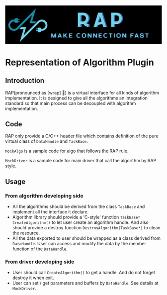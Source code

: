<!--
 Copyright (c) 2024 Cris Bai
 
 This software is released under the MIT License.
 https://opensource.org/licenses/MIT
-->


![RAP](doc/img/RAP.png)

# **R**epresentation of **A**lgorithm **P**lugin

## Introduction

RAP(pronounced as [wrap] 🙂) is a virtual interface for all kinds of algorithm implementation. It is designed to give all the algorithms an integration standard so that main process can be decoupled with algorithm implementation.

## Code

RAP only provide a C/C++ header file which contains definition of the pure virtual class of `DataHandle` and `TaskBase`.

`MockAlgo` is a sample code for algo that follows the RAP rule.

`MockDriver` is a sample code for main driver that call the algorithm by RAP style.

## Usage

### From algorithm developing side

- All the algorithms should be derived from the class `TaskBase` and implement all the interface it declare.
- Algorithm library should provide a 'C-style' function `TaskBase* CreateAlgorithm()` to let user create an algorithm handle. And also should provide a destroy function `DestroyAlgorithm(TaskBase*)` to clean the resource.
- All the data exported to user should be wrapped as a class derived from `DataHandle`. User can access and modify the data by the member function of the `DataHandle`.

### From driver developing side

- User should call `CreateAlgorithm()` to get a handle. And do not forget destroy it when exit.
- User can set / get parameters and buffers by `DataHandle`. See details at `MockDriver`.
